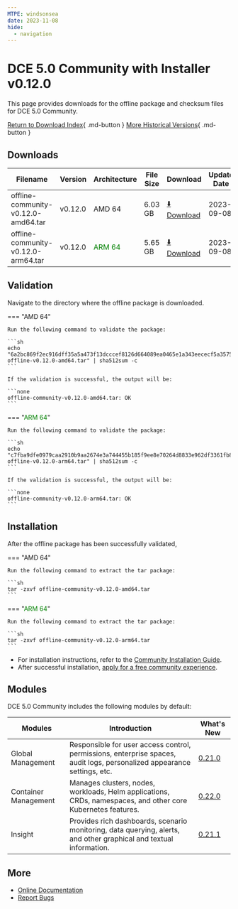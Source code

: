 ```yaml
---
MTPE: windsonsea
date: 2023-11-08
hide:
  - navigation
---
```


# DCE 5.0 Community with Installer v0.12.0

This page provides downloads for the offline package and checksum files for DCE 5.0 Community.

[Return to Download Index](../index.md){ .md-button }
[More Historical Versions](./dce5-installer-history.md){ .md-button }

## Downloads

| Filename | Version | Architecture | File Size | Download | Update Date |
| -------- | ------- | ------------ | --------- | -------- | ----------- |
| offline-community-v0.12.0-amd64.tar | v0.12.0 | AMD 64 | 6.03 GB | [:arrow_down: Download](https://qiniu-download-public.daocloud.io/DaoCloud_Enterprise/dce5/offline-community-v0.12.0-amd64.tar) | 2023-09-08 |
| offline-community-v0.12.0-arm64.tar | v0.12.0 | <font color="green">ARM 64</font> | 5.65 GB | [:arrow_down: Download](https://qiniu-download-public.daocloud.io/DaoCloud_Enterprise/dce5/offline-community-v0.12.0-arm64.tar) | 2023-09-08 |

## Validation

Navigate to the directory where the offline package is downloaded.

=== "AMD 64"

    Run the following command to validate the package:

    ```sh
    echo "6a2bc869f2ec916dff35a5a473f13dcccef8126d664089ea0465e1a343eececf5a357520244990c765c9de608b765e26b8950bf0322b26b5e53491826d1d919a  offline-v0.12.0-amd64.tar" | sha512sum -c
    ```

    If the validation is successful, the output will be:

    ```none
    offline-community-v0.12.0-amd64.tar: OK
    ```

=== "<font color="green">ARM 64</font>"

    Run the following command to validate the package:

    ```sh
    echo "c7fba9dfe0979caa2910b9aa2674e3a744455b185f9ee8e70264d8833e962df3361fb85d9d5d33be8fc643e36d9929e3d7af37ead66e7d30483d76dc77faa04c  offline-v0.12.0-arm64.tar" | sha512sum -c
    ```

    If the validation is successful, the output will be:

    ```none
    offline-community-v0.12.0-arm64.tar: OK
    ```

## Installation

After the offline package has been successfully validated,

=== "AMD 64"

    Run the following command to extract the tar package:

    ```sh
    tar -zxvf offline-community-v0.12.0-amd64.tar
    ```

=== "<font color="green">ARM 64</font>"

    Run the following command to extract the tar package:

    ```sh
    tar -zxvf offline-community-v0.12.0-arm64.tar
    ```

- For installation instructions, refer to the [Community Installation Guide](../../install/community/k8s/online.md#_2).
- After successful installation, [apply for a free community experience](../../dce/license0.md).

## Modules

DCE 5.0 Community includes the following modules by default:

| Modules | Introduction | What's New |
| -------- | ----------- | ---------- |
| Global Management | Responsible for user access control, permissions, enterprise spaces, audit logs, personalized appearance settings, etc. | [0.21.0](../../ghippo/intro/release-notes.md#0210) |
| Container Management | Manages clusters, nodes, workloads, Helm applications, CRDs, namespaces, and other core Kubernetes features. | [0.22.0](../../kpanda/intro/release-notes.md#0220) |
| Insight | Provides rich dashboards, scenario monitoring, data querying, alerts, and other graphical and textual information. | [0.21.1](../../insight/intro/releasenote.md#insight-server-v0210) |

## More

- [Online Documentation](../../dce/index.md)
- [Report Bugs](https://github.com/DaoCloud/DaoCloud-docs/issues)

